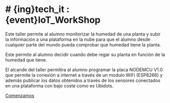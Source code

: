 # # {ing}tech_it : {event}IoT_WorkShop

Este taller permite al alumno monitorizar la humedad de una planta y subir la información a una plataforma en la nube para que el alumno desde cualquier parte del mundo pueda comprobar que humedad tiene la planta.

Este permite al alumno decidir cuando debe regar su planta en función de la humedad que tiene.

El alcande del taller permitira al alumno programar la placa NODEMCU V1.0 que permite la conexión a internet a través de un modulo WiFi (ESP8266) y además publicar los datos obtenidos a través de los sensores conectados en una plataforma con bajo coste como es Ubidots. 

[Comenzamos](./index.md)









